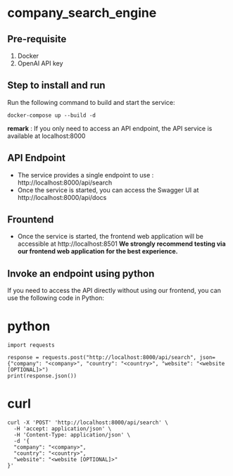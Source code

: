 # company_search_engine

## Pre-requisite
1. Docker
2. OpenAI API key

## Step to install and run
Run the following command to build and start the service:
```
docker-compose up --build -d
```
**remark** : If you only need to access an API endpoint, the API service is available at localhost:8000

## API Endpoint
- The service provides a single endpoint to use : http://localhost:8000/api/search
- Once the service is started, you can access the Swagger UI at  http://localhost:8000/api/docs

## Frountend
- Once the service is started, the frontend web application will be accessible at http://localhost:8501
**We strongly recommend testing via our frontend web application for the best experience.**

## Invoke an endpoint using python
If you need to access the API directly without using our frontend, you can use the following code in Python:
# python
```
import requests

response = requests.post("http://localhost:8000/api/search", json={"company": "<company>", "country": "<country>", "website": "<website [OPTIONAL]>")
print(response.json())
```
# curl
```
curl -X 'POST' 'http://localhost:8000/api/search' \
  -H 'accept: application/json' \
  -H 'Content-Type: application/json' \
  -d '{
  "company": "<company>",
  "country": "<country>",
  "website": "<website [OPTIONAL]>"
}'
```
